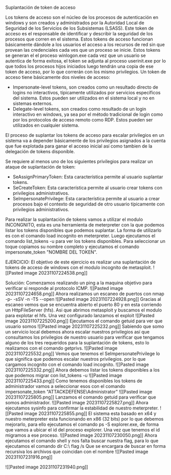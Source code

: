 Suplantación de token de acceso

Los tokens de acceso son el núcleo de los procesos de autenticación en windows y son creados y administrados por la Autoridad Local de Seguridad de los Servicios de los Subsistemas (LSASS).
Este token de acceso es el responsable de identificar y describir la seguridad de los procesos que corren en el sistema. Estos tokens de acceso funcionan básicamente dándole a los usuarios el acceso a los recursos de red sin que provean las credenciales cada ves que un proceso se inicie.
Estos tokens se generan el el proceso winlogon.exe cada vez que un usuario se autentica de forma exitosa, el token se adjunta al proceso userinit.exe por lo que todos los procesos hijos iniciados luego tendrán una copia de ese token de acceso, por lo que correrán con los mismo privilegios.
Un token de acceso tiene básicamente dos niveles de acceso:
- Impersonate-level tokens, son creados como un resultado directo de logins no interactivos, típicamente utilizados por servicios específicos del sistema. Estos pueden ser utilizados en el sistema local y no en sistemas externos.
- Delegate-level tokens, son creados como resultado de un login interactivo en windows, ya sea por el método tradicional de login como por los protocolos de acceso remoto como RDP. Estos pueden ser utilizados en cualquier sistema.

El proceso de suplantar los tokens de acceso para escalar privilegios en un sistema va a depender básicamente de los privilegios asignados a la cuenta que fue explotada para ganar el acceso inicial así como tambien de la delegación de tokens disponible.

Se requiere al menos uno de los siguientes privilegios para realizar un ataque de suplantación de token:
- SeAssignPrimaryToken: Esta característica permite al usuario suplantar tokens.
- SeCreateToken: Esta característica permite al usuario crear tokens con privilegios administrativos.
- SeImpersonatePrivilege: Esta característica permite al usuario a crear procesos bajo el contexto de seguridad de otro usuario típicamente con privilegios administrativos.

Para realizar la suplantación de tokens vamos a utilizar el modulo INCONGNITO, esta es una herramienta de meterpreter con la que podemos listar los tokens disponibles que podemos suplantar.
La forma de utilizarlo es con el comando load incognito en meterpreter. Luego ejecutamos el comando list_tokens -u para ver los tokens disponibles.
Para seleccionar un toque copiamos su nombre completo y ejecutamos el comando impersonate_token "NOMBRE DEL TOKEN". 


EJERCICIO:
El objetivo de este ejercicio es realizar una suplantación de tokens de acceso de windows con el modulo incognito de metasploit. 
![[Pasted image 20231107224538.png]]

Solución:
Comenzamos realizando un ping a la maquina objetivo para verificar si responde al protocolo ICMP.
![[Pasted image 20231107224658.png]]
Ahora realizamos un escaneo de puertos con nmap -p- -sSV -n -T5 --open
![[Pasted image 20231107224928.png]]
Gracias al escaneo vemos que se encuentra abierto el puerto 80 y en esta corriendo un HttpFileServer (hfs). Asi que abrimos metasploit y buscamos el modulo para explotar el hfs.
Una vez configurado lanzamos el exploit
![[Pasted image 20231107225200.png]]
Ejecutamos el comando getuid para ver que usuario somos
![[Pasted image 20231107225232.png]]
Sabiendo que somo un servicio local debemos ahora escalar nuestros privilegios así que consultamos los privilegios de nuestro usuario para verificar que tengamos alguno de los tres requeridos para la suplantación de tokens, esto lo realizamos con el comando getprivs.
![[Pasted image 20231107225532.png]]
Vemos que tenemos el SeImpersonatePrivilege lo que significa que podemos escalar nuestros privilegios. por lo que cargamos incognito con el comando load incognito.
![[Pasted image 20231107225332.png]]
Ahora debemos listar los tokens disponibles a los que podemos migrar con list_tokens -u
![[Pasted image 20231107225433.png]]
Como tenemos disponibles los tokens de administrador vamos a seleccionar esos con el comando impersonate_token "ATTACKDEFENSE\Administrator"
![[Pasted image 20231107225805.png]]
Lanzamos el comando getuid para verificar que somos administrador.
![[Pasted image 20231107225827.png]]
Ahora ejecutamos sysinfo para confirmar la estabilidad de nuestro meterpreter.
![[Pasted image 20231107225855.png]]
El sistema esta basado en x64 y nuestro meterpreter esta funcionando en x86 (32 bits) por lo que debemos mejorarlo, para ello ejecutamos el comando ps -S explorer.exe, de forma que vamos a ubicar el id del proceso explorer. Una vez que tenemos el id migramos a ese proceso.
![[Pasted image 20231107230050.png]]
Ahora ejecutamos el comando shell y nos falta buscar nuestra flag, para lo que ejecutamos el comando
dir C:\\ flag /s
Que se encargara de buscar en forma recursiva los archivos que coincidan con el nombre
![[Pasted image 20231107231916.png]]

![[Pasted image 20231107231940.png]]
